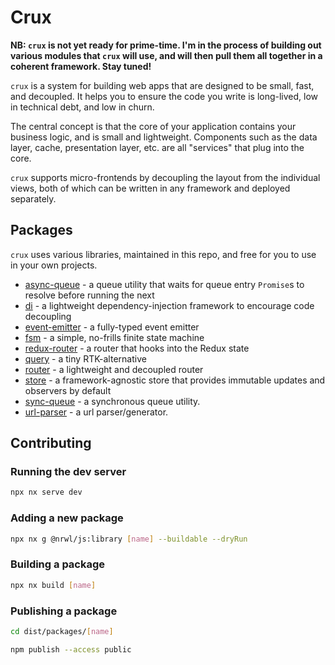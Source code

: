 # Crux

**NB: `crux` is not yet ready for prime-time. I'm in the process of building out various modules that `crux` will use, and will then pull them all together in a coherent framework. Stay tuned!**

`crux` is a system for building web apps that are designed to be small, fast, and decoupled. It helps you to ensure the code you write is long-lived, low in technical debt, and low in churn.

The central concept is that the core of your application contains your business logic, and is small and lightweight. Components such as the data layer, cache, presentation layer, etc. are all "services" that plug into the core.

`crux` supports micro-frontends by decoupling the layout from the individual views, both of which can be written in any framework and deployed separately.

## Packages

`crux` uses various libraries, maintained in this repo, and free for you to use in your own projects.

- [async-queue](packages/async-queue/README.md) - a queue utility that waits for queue entry `Promise`s to resolve before running the next
- [di](packages/di/README.md) - a lightweight dependency-injection framework to encourage code decoupling
- [event-emitter](packages/event-emitter/README.md) - a fully-typed event emitter
- [fsm](packages/fsm/README.md) - a simple, no-frills finite state machine
- [redux-router](packages/redux-router/README.md) - a router that hooks into the Redux state
- [query](packages/query/README.md) - a tiny RTK-alternative
- [router](packages/router/README.md) - a lightweight and decoupled router
- [store](packages/store/README.md) - a framework-agnostic store that provides immutable updates and observers by default
- [sync-queue](packages/sync-queue/README.md) - a synchronous queue utility.
- [url-parser](packages/url-parser/README.md) - a url parser/generator.

## Contributing

### Running the dev server

```bash
npx nx serve dev
```

### Adding a new package

```bash
npx nx g @nrwl/js:library [name] --buildable --dryRun
```

### Building a package

```bash
npx nx build [name]
```

### Publishing a package

```bash
cd dist/packages/[name]

npm publish --access public
```
